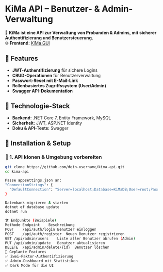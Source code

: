 # KiMa API – Benutzer- & Admin-Verwaltung

**🔹 KiMa ist eine API zur Verwaltung von Probanden & Admins, mit sicherer Authentifizierung und Benutzersteuerung.**  
🌐 **Frontend:** [KiMa GUI](https://github.com/dein-username/kima-gui)  

## 🚀 Features
- **JWT-Authentifizierung** für sichere Logins
- **CRUD-Operationen** für Benutzerverwaltung
- **Passwort-Reset mit E-Mail-Link**
- **Rollenbasiertes Zugriffssystem (User/Admin)**
- **Swagger API-Dokumentation**

## 📂 Technologie-Stack
- **Backend:** .NET Core 7, Entity Framework, MySQL  
- **Sicherheit:** JWT, ASP.NET Identity  
- **Doku & API-Tests:** Swagger  

## 🔧 Installation & Setup
### 🔹 1. API klonen & Umgebung vorbereiten
```sh
git clone https://github.com/dein-username/kima-api.git
cd kima-api

Passe appsettings.json an:
"ConnectionStrings": {
  "DefaultConnection": "Server=localhost;Database=KiMaDB;User=root;Password=1234;"
}

Datenbank migrieren & starten
dotnet ef database update
dotnet run

🛠 Endpunkte (Beispiele)
Methode	Endpoint	Beschreibung
POST	/api/auth/login	Benutzer einloggen
POST	/api/auth/register	Neuen Benutzer registrieren
GET	/api/admin/users	Liste aller Benutzer abrufen (Admin)
PUT	/api/admin/update	Benutzer aktualisieren
DELETE	/api/admin/delete/{id}	Benutzer löschen
🚀 Geplante Features
✅ Zwei-Faktor-Authentifizierung
✅ Admin-Dashboard mit Statistiken
✅ Dark Mode für die UI
